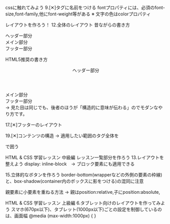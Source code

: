 cssに触れてみよう
9.[✕]タグに名前をつける
  fontプロパティには、必須のfont-size,font-family,他にfont-weight等がある
  ※ 文字の色はcolorプロパティ

レイアウトを作ろう！
12.全体のレイアウト
  昔ながらの書き方
  <div class="header">ヘッダー部分</div>
  <div class="main">メイン部分</div>
  <div class="footer">フッター部分</div>
  
  HTML5推奨の書き方
  <header>ヘッダー部分</header>
  <main>メイン部分</main>
  <footer>フッター部分</footer>
  → 見た目は同じでも、後者のほうが「構造的に意味が伝わる」のでモダンなやり方です。

  17.[✕]フッターのレイアウト

  19.[✕]コンテンツの構造
  → 適用したい範囲のタグ全体を<div></div>で囲う



  HTML & CSS 学習レッスン 中級編
  レッスン一覧部分を作ろう
  13.レイアウトを整えよう
   display: inline-block　→ ブロック要素にも適用できる  

  15.立体的なボタンを作ろう
   border-bottom(wrapperなどの外側の要素の枠線)と、box-shadow(container内のボックスに影をつける)の混同に注意

   親要素に小要素を重ねる方法 → 親はposition:relative,子にposition:absolute,



   HTML & CSS 学習レッスン 上級編
   6.タブレット向けのレイアウトを作ってみよう
    スマホ(670px以下)、タブレット(1000px以下)ごとの設定を制御しているのは、画面幅
    @media (max-width:1000px) {
    }
    
   
   

   
